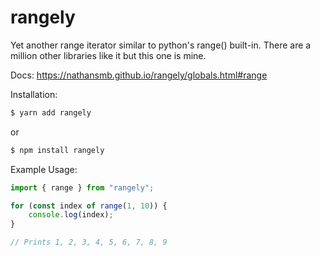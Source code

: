 # rangely

Yet another range iterator similar to python's range() built-in. There are a million other libraries like it but this one is mine.

Docs: https://nathansmb.github.io/rangely/globals.html#range

Installation:

```bash
$ yarn add rangely
```

or

```bash
$ npm install rangely
```

Example Usage:

```TypeScript
import { range } from "rangely";

for (const index of range(1, 10)) {
    console.log(index);
}

// Prints 1, 2, 3, 4, 5, 6, 7, 8, 9
```
